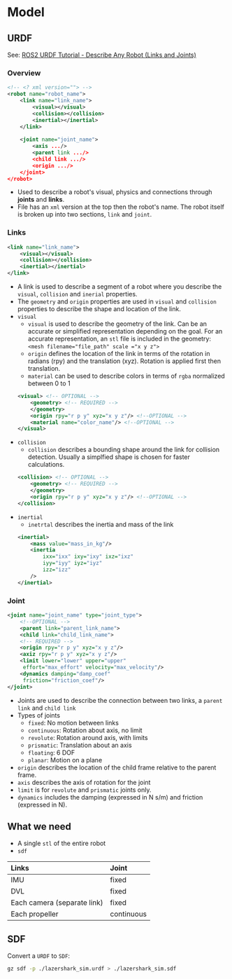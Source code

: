 # Model 

## URDF
See: [ROS2 URDF Tutorial - Describe Any Robot (Links and Joints)](https://www.youtube.com/watch?v=LsKL8N5Iwkw)

### Overview
```xml
<!-- <? xml version=""> -->
<robot name="robot_name">
	<link name="link_name">
		<visual></visual>
		<collision></collision>
		<inertial></inertial>
	</link>
	
	<joint name="joint_name">
		<axis .../>
		<parent link .../>
		<child link .../>
		<origin .../>
	</joint>
</robot>
```
- Used to describe a robot's visual, physics and connections through **joints** and **links**.
- File has an `xml` version at the top then the robot's name. The robot itself is broken up into two sections, `link` and `joint`.
### Links
```xml
<link name="link_name">
	<visual></visual>
	<collision></collision>
	<inertial></inertial>
</link>
```
- A link is used to describe a segment of a robot where you describe the `visual`, `collision` and `inerial` properties. 
- The `geometry` and `origin` properties are used in `visual` and `collision` properties to describe the shape and location of the link.
- `visual`
	- `visual` is used to describe the geometry of the link. Can be an accurate or simplified representation depending on the goal. For an accurate representation, an `stl` file is included in the geometry: `<mesh filename="file_path" scale ="x y z">`
	- `origin` defines the location of the link in terms of the rotation in radians (rpy) and the translation (xyz). Rotation is applied first then translation.
	- `material` can be used to describe colors in terms of `rgba` normalized between 0 to 1
	```xml
	<visual> <!-- OPTIONAL -->
		<geometry> <!-- REQUIRED -->
		</geometry>
		<origin rpy="r p y" xyz="x y z"/> <!--OPTIONAL -->
		<material name="color_name"/> <!--OPTIONAL -->
	</visual>
	```
- `collision`
	- `collision` describes a bounding shape around the link for collision detection. Usually a simplfied shape is chosen for faster calculations.
	```xml
	<collision> <!-- OPTIONAL -->
		<geometry> <!-- REQUIRED -->
		</geometry>
		<origin rpy="r p y" xyz="x y z"/> <!--OPTIONAL -->
	</collision>
	```
- `inertial`
	- `inetrtal` describes the inertia and mass of the link
	```xml
	<inertial>
		<mass value="mass_in_kg"/>
		<inertia 
			ixx="ixx" ixy="ixy" ixz="ixz"
			iyy="iyy" iyz="iyz"
			izz="izz"
		/>
	</inertial>
	```
### Joint
```xml
<joint name="joint_name" type="joint_type">
	<!--OPTIONAL -->
	<parent link="parent_link_name">
	<child link="child_link_name">
	<!-- REQUIRED -->
	<origin rpy="r p y" xyz="x y z"/>
	<axiz rpy="r p y" xyz="x y z"/>
	<limit lower="lower" upper="upper"
	 effort="max_effort" velocity="max_velocity"/>
	<dynamics damping="damp_coef"       
	 friction="friction_coef"/>
</joint>
```
- Joints are used to describe the connection between two links, a `parent link` and `child link`
- Types of joints
	- `fixed`: No motion between links
	- `continuous`: Rotation about axis, no limit
	- `revolute`: Rotation around axis, with limits
	- `prismatic`: Translation about an axis
	- `floating`: 6 DOF
	- `planar`: Motion on a plane
- `origin` describes the location of the child frame relative to the parent frame.
- `axis` describes the axis of rotation for the joint
- `limit` is for `revolute` and `prismatic` joints only.
- `dynamics` includes the damping (expressed in N s/m) and friction (expressed in N).

## What we need
- A single `stl` of the entire robot
- `sdf` 

| Links | Joint | 
| :---- | :---- |
| IMU                           | fixed |
| DVL                           | fixed |
| Each camera (separate link)   | fixed |
| Each propeller                | continuous |


## SDF
Convert a `URDF` to `SDF`:
```sh
gz sdf -p ./lazershark_sim.urdf > ./lazershark_sim.sdf
```